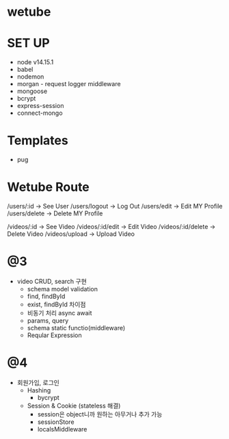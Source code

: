 # wetube

# SET UP
* node v14.15.1
* babel
* nodemon
* morgan - request logger middleware
* mongoose
* bcrypt
* express-session
* connect-mongo
# Templates
* pug

# Wetube Route
/users/:id -> See User
/users/logout -> Log Out
/users/edit -> Edit MY Profile
/users/delete -> Delete MY Profile

/videos/:id -> See Video
/videos/:id/edit -> Edit Video
/videos/:id/delete -> Delete Video
/videos/upload -> Upload Video

# @3
* video CRUD, search 구현
    * schema model validation
    * find, findById
    * exist, findById 차이점
    * 비동기 처리 async await
    * params, query
    * schema static functio(middleware)
    * Reqular Expression

# @4
* 회원가입, 로그인
    * Hashing
        * bycrypt
    * Session & Cookie (stateless 해결)
        * session은 object니까 원하는 아무거나 추가 가능
        * sessionStore
        * localsMiddleware
